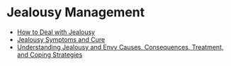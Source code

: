 # Jealousy Management
- [How to Deal with Jealousy](https://jyotirgamya.org/article/how-to-deal-with-jealousy/)
- [Jealousy Symptoms and Cure](https://jyotirgamya.org/article/jealousy-symptoms-cure/)
- [Understanding Jealousy and Envy Causes, Consequences, Treatment, and Coping Strategies](https://jyotirgamya.org/article/jealousy-envy/)
